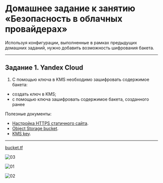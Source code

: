# Домашнее задание к занятию «Безопасность в облачных провайдерах»  

Используя конфигурации, выполненные в рамках предыдущих домашних заданий, нужно добавить возможность шифрования бакета.

---
## Задание 1. Yandex Cloud   

1. С помощью ключа в KMS необходимо зашифровать содержимое бакета:

 - создать ключ в KMS;
 - с помощью ключа зашифровать содержимое бакета, созданного ранее


Полезные документы:

- [Настройка HTTPS статичного сайта](https://cloud.yandex.ru/docs/storage/operations/hosting/certificate).
- [Object Storage bucket](https://registry.terraform.io/providers/yandex-cloud/yandex/latest/docs/resources/storage_bucket).
- [KMS key](https://registry.terraform.io/providers/yandex-cloud/yandex/latest/docs/resources/kms_symmetric_key).

---

[bucket.tf](https://github.com/perepelitsyn-alexei/devops-netology/blob/68a230dbf8f6eb668a45a7aca631f952a4cc5c17/clopro-homeworks/15.3/src/bucket.tf)

![03](https://github.com/user-attachments/assets/04e0cf87-ed6c-4743-a6ee-d0ca1feda516)

![01](https://github.com/user-attachments/assets/4f3370bc-b7d6-4a9b-8eed-c8ef921fe463)

![02](https://github.com/user-attachments/assets/b1c934c5-1da3-46df-a420-3547d51dee3b)
